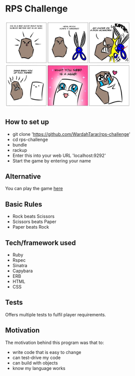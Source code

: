 # RPS Challenge

<img src="https://github.com/WardahTarar/rps-challenge/blob/master/images/t3WT4.jpg?raw=true" width=400>

## How to set up
- git clone 'https://github.com/WardahTarar/rps-challenge'
- cd rps-challenge
- bundle
- rackup
- Enter this into your web URL 'localhost:9292'
- Start the game by entering your name

## Alternative 
You can play the game [here](https://rps-game1.herokuapp.com/)

## Basic Rules
- Rock beats Scissors
- Scissors beats Paper
- Paper beats Rock

## Tech/framework used
- Ruby 
- Rspec 
- Sinatra
- Capybara
- ERB
- HTML
- CSS

## Tests
Offers multiple tests to fulfil player requirements.

## Motivation
The motivation behind this program was that to:
- write code that is easy to change
- can test-drive my code
- can build with objects
- know my language works
